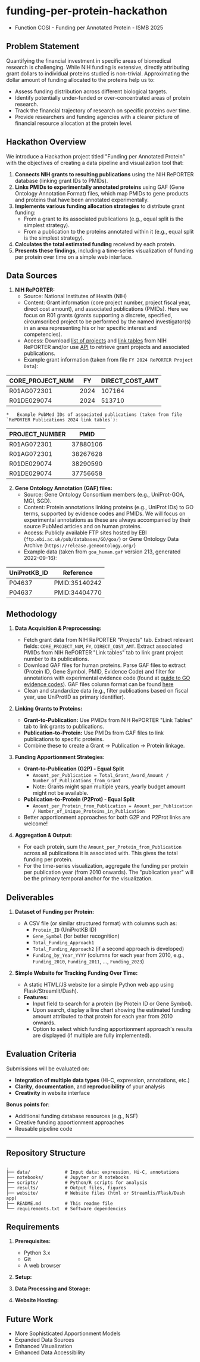 # funding-per-protein-hackathon


*   Function COSI - Funding per Annotated Protein - ISMB 2025

## Problem Statement
Quantifying the financial investment in specific areas of biomedical research is challenging. While NIH funding is extensive, directly attributing grant dollars to individual proteins studied is non-trivial. Approximating the dollar amount of funding allocated to the proteins help us to:
*   Assess funding distribution across different biological targets.
*   Identify potentially under-funded or over-concentrated areas of protein research.
*   Track the financial trajectory of research on specific proteins over time.
*   Provide researchers and funding agencies with a clearer picture of financial resource allocation at the protein level.

## Hackathon Overview
We introduce a Hackathon project titled "Funding per Annotated Protein" with the objectives of creating a data pipeline and visualization tool that:
1.  **Connects NIH grants to resulting publications** using the NIH RePORTER database (linking grant IDs to PMIDs).
2.  **Links PMIDs to experimentally annotated proteins** using GAF (Gene Ontology Annotation Format) files, which map PMIDs to gene products and proteins that have been annotated experimentally.
3.  **Implements various funding allocation strategies** to distribute grant funding:
    *   From a grant to its associated publications (e.g., equal split is the simplest strategy).
    *   From a publication to the proteins annotated within it (e.g., equal split is the simplest strategy).
4.  **Calculates the total estimated funding** received by each protein.
5.  **Presents these findings**, including a time-series visualization of funding per protein over time on a simple web interface.

## Data Sources
1.  **NIH RePORTER:**
    *   Source: National Institutes of Health (NIH)
    *   Content: Grant information (core project number, project fiscal year, direct cost amount), and associated publications (PMIDs). Here we focus on R01 grants (grants supporting a discrete, specified, circumscribed project to be performed by the named investigator(s) in an area representing his or her specific interest and competencies).
    *   Access: Download [list of projects](https://reporter.nih.gov/exporter/projects) and [link tables](https://reporter.nih.gov/exporter/linktables) from NIH RePORTER and/or use [API](https://api.reporter.nih.gov/) to retrieve grant projects and associated publications.
    *   Example grant information (taken from file `FY 2024 RePORTER Project Data`):
      
| **CORE_PROJECT_NUM**   | **FY**     | **DIRECT_COST_AMT** |
|--------------|-----------|------------|
| R01AG072301 | 2024      | 107164        |
| R01DE029074 |  2024 | 513710       |
    *   Example PubMed IDs of associated publications (taken from file `RePORTER Publications 2024 link tables`):
    
| **PROJECT_NUMBER**   | **PMID**    |
|--------------|-----------|
| R01AG072301 | 37880106   |
| R01AG072301 |  38267628 |
| R01DE029074 | 38290590 |
| R01DE029074 | 37756658 |


2.  **Gene Ontology Annotation (GAF) files:**
    *   Source: Gene Ontology Consortium members (e.g., UniProt-GOA, MGI, SGD).
    *   Content: Protein annotations linking proteins (e.g., UniProt IDs) to GO terms, supported by evidence codes and PMIDs. We will focus on experimental annotations as these are always accompanied by their source PubMed articles and on human proteins.
    *   Access: Publicly available FTP sites hosted by EBI (`ftp.ebi.ac.uk/pub/databases/GO/goa/`) or Gene Ontology Data Archive (`https://release.geneontology.org/`)
    *   Example data (taken from `goa_human.gaf` version 213, generated 2022-09-16):
      
| **UniProtKB_ID**   | **Reference**     |
|--------------|-----------|
| P04637 | PMID:35140242       |
| P04637 |  PMID:34404770 |

## Methodology
1.  **Data Acquisition & Preprocessing:**
    *   Fetch grant data from NIH RePORTER "Projects" tab. Extract relevant fields: `CORE_PROJECT_NUM`, `FY`, `DIRECT_COST_AMT`. Extract associated PMIDs from NIH RePORTER "Link tables" tab to link grant project number to its publications.
    *   Download GAF files for human proteins. Parse GAF files to extract (Protein ID, Gene Symbol, PMID, Evidence Code) and filter for annotations with experimental evidence code (found at [guide to GO evidence codes](https://geneontology.org/docs/guide-go-evidence-codes/)). GAF files column format can be found [here](https://geneontology.org/docs/go-annotation-file-gaf-format-2.2/)
    *   Clean and standardize data (e.g., filter publications based on fiscal year, use UniProtID as primary identifier).

2.  **Linking Grants to Proteins:**
    *   **Grant-to-Publication:** Use PMIDs from NIH RePORTER "Link Tables" tab to link grants to publications.
    *   **Publication-to-Protein:** Use PMIDs from GAF files to link publications to specific proteins.
    *   Combine these to create a Grant -> Publication -> Protein linkage.

3.  **Funding Apportionment Strategies:**
    *   **Grant-to-Publication (G2P) - Equal Split**
        *   `Amount_per_Publication = Total_Grant_Award_Amount / Number_of_Publications_from_Grant`
        *  Note: Grants might span multiple years, yearly budget amount might not be available.
    *   **Publication-to-Protein (P2Prot) - Equal Split**
        *   `Amount_per_Protein_from_Publication = Amount_per_Publication / Number_of_Unique_Proteins_in_Publication`
    *   Better apportionment approaches for both G2P and P2Prot links are welcome!

4.  **Aggregation & Output:**
    *   For each protein, sum the `Amount_per_Protein_from_Publication` across all publications it is associated with. This gives the total funding per protein.
    *   For the time-series visualization, aggregate the funding per protein per publication year (from 2010 onwards). The "publication year" will be the primary temporal anchor for the visualization.

## Deliverables

1.  **Dataset of Funding per Protein:**
    *   A CSV file (or similar structured format) with columns such as:
        *   `Protein_ID` (UniProtKB ID)
        *   `Gene_Symbol` (for better recognition)
        *   `Total_Funding_Approach1` 
        *   `Total_Funding_Approach2` (if a second approach is developed)
        *   `Funding_by_Year_YYYY` (columns for each year from 2010, e.g., `Funding_2010`, `Funding_2011`, ..., `Funding_2023`)

2.  **Simple Website for Tracking Funding Over Time:**
    *   A static HTML/JS website (or a simple Python web app using Flask/Streamlit/Dash).
    *   **Features:**
        *   Input field to search for a protein (by Protein ID or Gene Symbol).
        *   Upon search, display a line chart showing the estimated funding amount attributed to that protein for each year from 2010 onwards.
        *   Option to select which funding apportionment approach's results are displayed (if multiple are fully implemented).

## Evaluation Criteria

Submissions will be evaluated on:

- **Integration of multiple data types** (Hi-C, expression, annotations, etc.)
- **Clarity**, **documentation**, and **reproducibility** of your analysis
- **Creativity** in website interface

**Bonus points for**:

- Additional funding database resources (e.g., NSF)
- Creative funding apportionment approaches
- Reusable pipeline code

---

## Repository Structure

```text
.
├── data/             # Input data: expression, Hi-C, annotations
├── notebooks/        # Jupyter or R notebooks
├── scripts/          # Python/R scripts for analysis
├── results/          # Output files, figures
├── website/          # Website files (html or Streamlis/Flask/Dash app)
├── README.md         # This readme file
└── requirements.txt  # Software dependencies
```


## Requirements

1.  **Prerequisites:**
    *   Python 3.x
    *   Git
    *   A web browser

2.  **Setup:**

3.  **Data Processing and Storage:**

4.  **Website Hosting:**


## Future Work
*   More Sophisticated Apportionment Models
*   Expanded Data Sources
*   Enhanced Visualization
*   Enhanced Data Accessibility 


